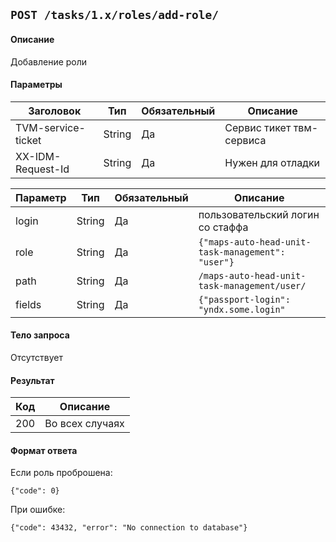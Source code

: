 ## `POST /tasks/1.x/roles/add-role/`

#### Описание
Добавление роли

#### Параметры
| Заголовок          | Тип    | Обязательный | Описание                 |
|--------------------|--------|--------------|--------------------------|
| TVM-service-ticket | String | Да           | Сервис тикет твм-сервиса |
| XX-IDM-Request-Id  | String | Да           | Нужен для отладки        |

| Параметр | Тип           | Обязательный | Описание                                         |
|----------|---------------|--------------|--------------------------------------------------|
| login    | String        | Да           | пользовательский логин со стаффа                 |
| role     | String        | Да           | `{"maps-auto-head-unit-task-management": "user"}`|
| path     | String        | Да           | `/maps-auto-head-unit-task-management/user/`     |
| fields   | String        | Да           | `{"passport-login": "yndx.some.login"`           |

#### Тело запроса
Отсутствует

#### Результат
| Код | Описание        |
|-----|-----------------|
| 200 | Во всех случаях |

#### Формат ответа
Если роль проброшена:
```
{"code": 0}
```

При ошибке:
```
{"code": 43432, "error": "No connection to database"}
```
